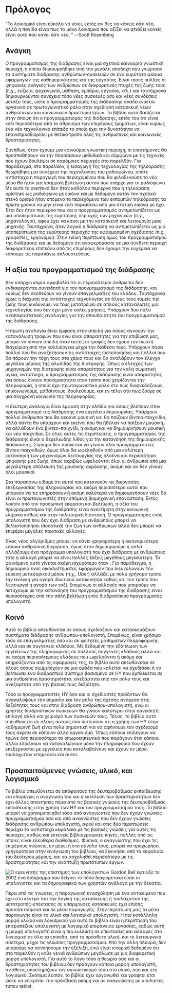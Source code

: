 
# Πρόλογος

"Το λογισμικό είναι εύκολο να γίνει, εκτός αν θες να κάνεις κάτι νέο, αλλά η παγίδα είναι πως το μόνο λογισμικό που αξίζει να φτιάξει κανείς είναι αυτό που κάνει κάτι νέο. "
  --Scott Rosenberg


## Ανάγκη

Ο προγραμματισμός της διάδρασης είναι μια σχετικά καινούρια γνωστική περιοχή, η οποία δημιουργήθηκε από την μεγάλη αποδοχή που γνώρισαν τα συστήματα διάδρασης ανθρώπων-συσκευών σε ένα ευρύτατο φάσμα εφαρμογών της καθημερινότητας και της εργασίας. Είναι τόσες πολλές οι ψηφιακές ανάγκες των ανθρώπων σε διαφορετικές πτυχές της ζωής τους (π.χ., ευζωία, ψυχαγωγία, μάθηση, εμπόριο, εργασία, κτλ.) και ταυτόχρονα δημιουργούνται συνέχεια τόσο νέες συσκευές όσο και νέες συνδέσεις μεταξύ τους, ώστε ο προγραμματισμός της διάδρασης αναδεικνύεται οργανικά σε πρωταγωνιστικό ρόλο στην σχεδίαση κατασκευή νέων ανθρώπινων και κοινωνικών δραστηριοτήτων. Το βιβλίο αυτό βασίζεται στην άποψη ότι ο προγραμματισμός της διάδρασης, εκτός του ότι είναι κάτι περισσότερο από το άθροισμα των επιμέρους τμημάτων, είναι κυρίως ένα νέο τεχνολογικό επίπεδο το οποίο έχει την δυνατότητα να επαναπροσδιορίσει με θετικό τρόπο όλες τις ανθρώπινες και κοινωνικές δραστηριότητες.

Συνήθως, όταν έχουμε μια καινούρια γνωστική περιοχή, οι επιστήμονες θα προσπαθήσουν να την πλησιάσουν μεθοδικά και σύμφωνα με τις τεχνικές που έχουν δουλέψει σε παρόμοιες περιοχές στο παρελθόν. Για παράδειγμα, στο παρελθόν, η εισαγωγή της τεχνολογίας της τηλεόρασης θεωρήθηκε μια συνέχεια της τεχνολογίας του ραδιοφώνου, οπότε αντίστοιχα η παραγωγή του περιεχομένου που θα φιλοξενούσε το νέο μέσο θα ήταν μια γραμμική βελτίωση αυτού που υπήρχε για το ραδιόφωνο. Με αυτό το σκεπτικό δεν ήταν καθόλου περίεργο που η τηλεόραση ορίστηκε ως ραδιόφωνο με εικόνα και με δεδομένο αυτόν τον σχετικά στενό ορισμό ήταν επόμενο το περιεχόμενο των εκπομπών τηλεόρασης τα πρώτα χρόνια να μην είναι κάτι παραπάνω από μια στατική εικόνα με ήχο. Έτσι δεν ήταν περίεργο που και ο προγραμματισμός αντιμετωπίζεται ως μια υποπερίπτωση της ευρύτερης περιοχής των μηχανικών (π.χ., μηχανολόγοι), αφού έχει να κάνει με την κατασκευή και λειτουργία μιας μηχανής. Ταυτόχρονα, ήταν λογικό η διάδραση να αντιμετωπίζεται ως μια υποπερίπτωση της ευρύτερης περιοχής της εφαρμοσμένη σχεδίασης (π.χ., γραφίστες, εργονόμοι). Στην ειδική περίπτωση όμως του προγραμματισμού της διάδρασης και με δεδομένο ότι αναφερόμαστε σε μια σύνθετη περιοχή διαφορετικού επιπέδου από τις επιμέρους δεν έχουμε την ευχέρεια να κάνουμε τις παραπάνω απλουστεύσεις.

## Η αξία του προγραμματισμού της διάδρασης

Δεν υπάρχει καμία αμφιβολία ότι οι περισσότεροι άνθρωποι δεν ενδιαφέρονται συνειδητά για τον προγραμματισμό της διάδρασης, και κυρίως δεν σκοπεύουν να γίνουν επαγγελματίες του κλάδου. Ταυτόχρονα όμως η διάχυση της αντίστοιχης τεχνολογίας σε όλους τους τομείς της ζωής τους κινδυνεύει να τους μετατρέψει σε απλούς καταναλωτές μια τεχνολογίας που δεν έχει μόνο καλές χρήσεις. Υπάρχουν δύο πολύ αναπαραστατικές αναλογίες για την σπουδαιότητα του προγραμματισμού της διάδρασης.

Η πρώτη αναλογία δίνει έμφαση στην απειλή για όσους αγνοούν την κατανάλωση τροφών που ενώ είναι απαραίτητες για την επιβίωση μας, μπορεί να γίνουν απειλή όταν αυτές οι τροφές δεν έχουν την σωστή διαχείριση από την καλλιέργεια μέχρι την διάθεση τους. Υπάρχουν πάρα πολλοί που θα αναζητήσουν τις αντίστοιχες πιστοποιήσεις και πολλοί που θα πάρουν την τύχη τους στα χέρια τους και θα αναλάβουν τον έλεγχο μεγάλου μέρους της αλυσίδας της διατροφής. Όπως ο έλεγχος των μηχανισμών της διατροφής είναι απαραίτητος για την καλή σωματική υγεία, αντίστοιχα, ο προγραμματισμός της διάδρασης είναι απαραίτητος για όσους δίνουν προτεραιότητα στον τρόπο που χειρίζονται την πληροφορία, η οποία έχει πρωταγωνιστικό ρόλο στο πως διασκεδάζουμε, επικοινωνούμε, μαθαίνουμε, δουλεύουμε, και εν τέλει στο πως ζούμε σε μια σύγχρονη κοινωνία της πληροφορίας.

Η δεύτερη αναλογία δίνει έμφαση στην ελπίδα για όσους βλέπουν στον προγραμματισμό της διάδρασης ένα εργαλείο δημιουργίας. Υπάρχουν πολλοί άνθρωποι που θα ακούνε μουσική και θα παίζουν βίντεο-παιχνίδια, αλλά πάντα θα υπάρχουν και εκείνοι που θα ήθελαν να παίξουν μουσική, να αλλάξουν ένα βίντεο-παιχνίδι, ή ακόμη και να δημιουργήσουν μουσική και νέα παιχνίδια. Σε όλες αυτές τις περιπτώσεις, ο προγραμματισμός της διάδρασης είναι ο θεμελιώδης λίθος για την κατανόηση της δημιουργικής διαδικασίας. Σίγουρα δεν πρόκειται να γίνουν όλοι προγραμματιστές βίντεο-παιχνιδιών, όμως όλοι θα ωφεληθούν από μια καλύτερη κατανόηση των μηχανισμών λειτουργίας της ολοένα και περισσότερο ψηφιακής μας ζωής, όπως ακριβώς ωφελούνται όλοι οι άνθρωποι από μια μεγαλύτερη απόλαυση της μουσικής ακρόασης, ακόμη και αν δεν γίνουν όλοι μουσικοί.

Στα παραπάνω είδαμε ότι αυτοί που κατανοούν τις διεργασίες επεξεργασίας της πληροφορίας και ακόμη περισσότερο αυτοί που μπορούν να τις επηρεάσουν ή ακόμη καλύτερα να δημιουργήσουν νέες θα είναι οι πρωταγωνιστές στην επόμενη βιομηχανική επανάσταση. Εκτός λοιπόν από την προσωπική έκφραση και βελτίωση, η αξία του προγραμματισμού της διάδρασης είναι ανεκτίμητη στην κοινωνική κλίμακα καθώς και στην πολιτισμική διάσταση. Ο προγραμματισμός ενός υπολογιστή που δεν έχει διάδραση με ανθρώπους μπορεί να βελτιστοποιήσει (ποσοτικά) την ζωή των ανθρώπων αλλά δεν μπορεί να επιφέρει μεγάλες ποιοτικές αλλαγές.

Ένας νέος αλγόριθμος μπορεί να κάνει γρηγορότερη ή οικονομικότερη κάποια ανθρώπινη διεργασία, όμως όταν δημιουργούμε ή απλά αλλάζουμε ένα πρόγραμμα υπολογιστή που έχει διάδραση με ανθρώπους τότε η αλλαγή μπορεί να είναι πολλές τάξεις μεγέθους μεγαλύτερη. Το φαινόμενο αυτό γίνεται ακόμη ισχυρότερο όταν . Για παράδειγμα, η δημιουργία ενός οικοσυστήματος εφαρμογών που διευκολύνουν την εύρεση μεταφορικού μέσου (π.χ., Uber) αλλάζει με πολύ γρήγορο τρόπο την ανάγκη για αγορά ιδιωτικού αυτοκινήτου καθώς και τον τρόπο που λειτουργεί η αγορά των ταξί. Επομένως οι αλλαγές που μπορούμε να πετύχουμε με την κατανόηση του προγραμματισμού της διάδρασης είναι περισσότερες από την απλή βελτίωση ενός διαδραστικού προγράμματος υπολογιστή.

## Κοινό

Αυτό το βιβλίο απευθύνεται σε όσους σχεδιάζουν και κατασκευάζουν συστήματα διάδρασης ανθρώπου-υπολογιστή. Επομένως, είναι χρήσιμο τόσο σε επαγγελματίες όσο και σε φοιτητές μαθημάτων πληροφορικής, αλλά και σε συγγενείς κλάδους. Με δεδομένη την εξάπλωση των εργαλείων της πληροφορικής σε πολλούς συγγενείς κλάδους αλλά και σε ακόμη περισσότερους κλάδους που ωφελούνται ή ακόμη και επηρεάζονται από τις εφαρμογές της, το βιβλίο αυτό απευθύνεται σε όλους όσους συμμετέχουν σε μια ομάδα που καλείται να σχεδιάσει ή να βελτιώσει ένα διαδραστικό σύστημα βασισμένο σε ΗΥ που εμπλέκεται σε μια ανθρώπινη δραστηριότητα, ανεξάρτητα από τον ρόλο τους και ανεξάρτητα από την βασική τους δεξιότητα.

Τόσο οι προγραμματιστές ΗΥ όσο και οι σχεδιαστές προϊόντων θα ανακαλύψουν την σημασία και τον ρόλο της σχέσης ανάμεσα στις δεξιότητες τους και στην διάδραση ανθρώπου-υπολογιστή, ενώ οι χρήστες διαδραστικών συσκευών θα γίνουν καλύτεροι στην συνειδητή επιλογή αλλά και χειρισμό των συσκευών τους. Τέλος, το βιβλίο αυτό απευθύνεται σε όλους αυτούς που πιστεύουν ότι η χρήση των ΗΥ στην καθημερινή ζωή είναι πολύ σημαντική για να αφήνουμε τον σχεδιασμό τους άκριτα σε κάποιον άλλο οργανισμό. Όπως κάποιοι επιλέγουν να τρώνε όσο περισσότερο τα οπωροκηπευτικά που παράγουν έτσι κάποιοι άλλοι επιλέγουν να καταναλώνουν μόνο την πληροφορία που έχουν επεξεργαστεί με εργαλεία που καταλαβαίνουν και έχουν εν μέρει τουλάχιστον επηρεάσει και αυτοί.

## Προαπαιτούμενες γνώσεις, υλικό, και λογισμικό

Το βιβλίο απευθύνεται σε απόφοιτους της δευτεροβάθμιας εκπαίδευσης και επομένως η ανάγνωση του και η εκτέλεση των δραστηριοτήτων δεν έχει άλλες απαιτήσεις πέρα από τις βασικές γνώσεις της δευτεροβάθμιας εκπαίδευσης στην χρήση των ΗΥ και του προγραμματισμού τους. Το βιβλίο μπορεί να χρησιμοποιηθεί τόσο από αναγνώστες που δεν έχουν γνώσεις προγραμματισμού όσο και από αναγνώστες που δεν έχουν γνώσεις διάδρασης ανθρώπου-υπολογιστή, αφού και στις δύο περιπτώσεις περιέχει τα αντίστοιχα κεφάλαια με τις βασικές γνώσεις για αυτές τις περιοχές, καθώς και εκτενείς βιβλιογραφικές πηγές, πολλές από τις οποίες είναι ελεύθερα διαθέσιμες. Φυσικά, ο αναγνώστης που έχει τις επιμέρους γνώσεις, εν μέρει ή στο σύνολο τους, μπορεί να προχωρήσει γρηγορότερα στην ανάγνωση του βιβλίου, να ξεκινήσει από τα κεφαλαία του δεύτερου μέρους, και να ασχοληθεί περισσότερο με τις δραστηριότητες και την ανάπτυξη πρωτότυπων έργων.

![Ο ερευνητής της επιστήμης των υπολογιστών Gordon Bell έφτιαξε το 2002 ένα διάγραμμα που δείχνει το πόσο διαφορετικοί είναι οι υπολογιστές και τα δημογραφικά των χρηστών ανάλογα με την δεκατία.](../images/pre/bell-nomograph.png)

Πέρα από τις γνώσεις, η παραγωγική ενασχόληση με ένα αντικείμενο που έχει στο κέντρο του την λογική της κατασκευής ή τουλάχιστον της μετατροπής-επέκτασης σε υπάρχουσες κατασκευές έχει επίσης προαπαιτούμενα και σε μέσα παραγωγής. Στην περίπτωση μας τα μέσα παραγωγής είναι το υλικό και λογισμικό υπολογιστή. Η πιο κατάλληλη μορφή υλικού και λογισμικού για αυτό το βιβλίο είναι η περίπτωση του επιτραπέζιου υπολογιστή με λογισμικό επιφάνειας εργασίας, καθώς αυτή η μορφή υπολογιστή είναι η πιο ευέλικτή σε επεκτάσεις και αλλαγές στο λογισμικό σε όλα τα επίπεδα, από το πρόσθετο υλικό, και το λειτουργικό σύστημα, μέχρι τις γλώσσες προγραμματισμού. Από την άλλη πλευρά, δεν μπορούμε να αγνοήσουμε την εξέλιξη, ενώ είναι ιστορικό δεδομένο ότι στο παρελθόν η κάθε γενιά ανθρώπων μεγάλωσε με μια διαφορετική μορφή υπολογιστή. Για αυτό το λόγο τόσο η θεωρία όσο και οι δραστηριότητες του βιβλίου δεν προάγουν κάποια μορφή υπολογιστή, αντίθετα, υποστηρίζουν τον αγνωστικισμό τόσο στο υλικό, όσο και στο λογισμικό. Σκόπιμα λοιπόν, το βιβλίο έχει οργανωθεί και γραφτεί έτσι ώστε να επιτρέπει την πρόσβαση ακόμη και σε αναγνώστες με υπολιστές τύπου tablet.
